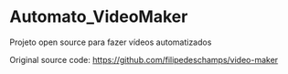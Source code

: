 # Automato_VideoMaker
Projeto open source para fazer vídeos automatizados

Original source code: https://github.com/filipedeschamps/video-maker
